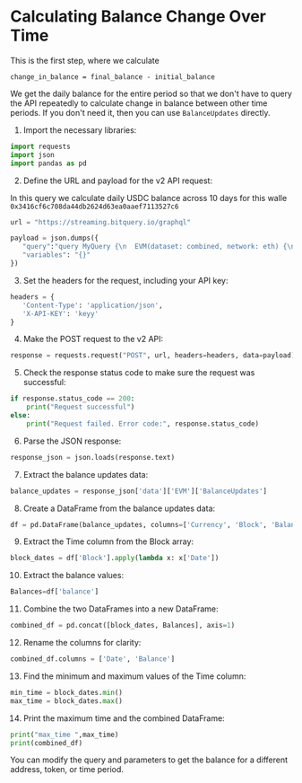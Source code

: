 # Calculating Balance Change Over Time

This is the first step, where we calculate

```
change_in_balance = final_balance - initial_balance
```
We get the daily balance for the entire period so that we don't have to query the API repeatedly to calculate change in balance between other time periods. If you don't need it, then you can use `BalanceUpdates` directly.


1.  Import the necessary libraries:



```python
import requests
import json
import pandas as pd

```

2.  Define the URL and payload for the v2 API request:

In this query we calculate daily USDC balance across 10 days for this walle `0x3416cf6c708da44db2624d63ea0aaef7113527c6`

```python
url = "https://streaming.bitquery.io/graphql"

payload = json.dumps({
   "query":"query MyQuery {\n  EVM(dataset: combined, network: eth) {\n    BalanceUpdates(\n      where: {BalanceUpdate: {Address: {is: \"0x3416cf6c708da44db2624d63ea0aaef7113527c6\"}}, Currency: {SmartContract: {is: \"0xa0b86991c6218b36c1d19d4a2e9eb0ce3606eb48\"}}}\n      orderBy: {descending: Block_Date}\n      limit: {count: 10}\n    ) {\n      Currency {\n        Name\n      }\n      balance: sum(of: BalanceUpdate_Amount, selectWhere: {gt: \"0\"})\n      BalanceUpdate {\n        Address\n      }\n      Block {\n        Date\n      }\n    }\n  }\n}\n",
   "variables": "{}"
})

```

3.  Set the headers for the request, including your API key:



```python
headers = {
   'Content-Type': 'application/json',
   'X-API-KEY': 'keyy'
}

```

4.  Make the POST request to the v2 API:


```python
response = requests.request("POST", url, headers=headers, data=payload)

```

5.  Check the response status code to make sure the request was successful:



```python
if response.status_code == 200:
    print("Request successful")
else:
    print("Request failed. Error code:", response.status_code)

```

6.  Parse the JSON response:



```python
response_json = json.loads(response.text)

```

7.  Extract the balance updates data:



```python
balance_updates = response_json['data']['EVM']['BalanceUpdates']

```

8.  Create a DataFrame from the balance updates data:



```python
df = pd.DataFrame(balance_updates, columns=['Currency', 'Block', 'BalanceUpdate','balance'])

```

9.  Extract the Time column from the Block array:



```python
block_dates = df['Block'].apply(lambda x: x['Date'])

```

10.  Extract the balance values:



```python
Balances=df['balance']

```

11.  Combine the two DataFrames into a new DataFrame:



```python
combined_df = pd.concat([block_dates, Balances], axis=1)

```

12.  Rename the columns for clarity:



```python
combined_df.columns = ['Date', 'Balance']

```

13.  Find the minimum and maximum values of the Time column:



```python
min_time = block_dates.min()
max_time = block_dates.max()

```

14.  Print the maximum time and the combined DataFrame:



```python
print("max_time ",max_time)
print(combined_df)

```

 You can modify the query and parameters to get the balance for a different address, token, or time period.

